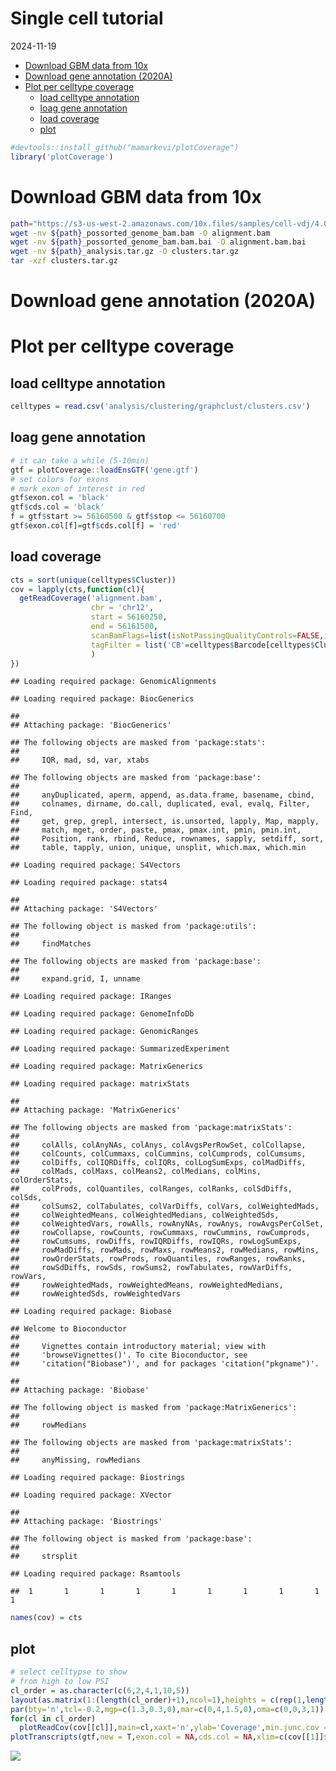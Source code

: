 Single cell tutorial
================
2024-11-19

- [Download GBM data from 10x](#download-gbm-data-from-10x)
- [Download gene annotation (2020A)](#download-gene-annotation-2020a)
- [Plot per celltype coverage](#plot-per-celltype-coverage)
  - [load celltype annotation](#load-celltype-annotation)
  - [loag gene annotation](#loag-gene-annotation)
  - [load coverage](#load-coverage)
  - [plot](#plot)

``` r
#devtools::install_github("mamarkevi/plotCoverage")
library('plotCoverage')
```

# Download GBM data from 10x

``` bash
path="https://s3-us-west-2.amazonaws.com/10x.files/samples/cell-vdj/4.0.0/Parent_SC5v1_Human_Glioblastoma/Parent_SC5v1_Human_Glioblastoma"
wget -nv ${path}_possorted_genome_bam.bam -O alignment.bam
wget -nv ${path}_possorted_genome_bam.bam.bai -O alignment.bam.bai
wget -nv ${path}_analysis.tar.gz -O clusters.tar.gz
tar -xzf clusters.tar.gz
```

# Download gene annotation (2020A)

# Plot per celltype coverage

## load celltype annotation

``` r
celltypes = read.csv('analysis/clustering/graphclust/clusters.csv')
```

## loag gene annotation

``` r
# it can take a while (5-10min)
gtf = plotCoverage::loadEnsGTF('gene.gtf')
# set colors for exons
# mark exon of interest in red
gtf$exon.col = 'black'
gtf$cds.col = 'black'
f = gtf$start >= 56160500 & gtf$stop <= 56160700
gtf$exon.col[f]=gtf$cds.col[f] = 'red'
```

## load coverage

``` r
cts = sort(unique(celltypes$Cluster))
cov = lapply(cts,function(cl){
  getReadCoverage('alignment.bam',
                  chr = 'chr12',
                  start = 56160250,
                  end = 56161500,
                  scanBamFlags=list(isNotPassingQualityControls=FALSE,isDuplicate=FALSE,isSupplementaryAlignment=FALSE,isSecondaryAlignment=FALSE),
                  tagFilter = list('CB'=celltypes$Barcode[celltypes$Cluster==cl]) # cellect barcodes for given selltype
                  )
})
```

    ## Loading required package: GenomicAlignments

    ## Loading required package: BiocGenerics

    ## 
    ## Attaching package: 'BiocGenerics'

    ## The following objects are masked from 'package:stats':
    ## 
    ##     IQR, mad, sd, var, xtabs

    ## The following objects are masked from 'package:base':
    ## 
    ##     anyDuplicated, aperm, append, as.data.frame, basename, cbind,
    ##     colnames, dirname, do.call, duplicated, eval, evalq, Filter, Find,
    ##     get, grep, grepl, intersect, is.unsorted, lapply, Map, mapply,
    ##     match, mget, order, paste, pmax, pmax.int, pmin, pmin.int,
    ##     Position, rank, rbind, Reduce, rownames, sapply, setdiff, sort,
    ##     table, tapply, union, unique, unsplit, which.max, which.min

    ## Loading required package: S4Vectors

    ## Loading required package: stats4

    ## 
    ## Attaching package: 'S4Vectors'

    ## The following object is masked from 'package:utils':
    ## 
    ##     findMatches

    ## The following objects are masked from 'package:base':
    ## 
    ##     expand.grid, I, unname

    ## Loading required package: IRanges

    ## Loading required package: GenomeInfoDb

    ## Loading required package: GenomicRanges

    ## Loading required package: SummarizedExperiment

    ## Loading required package: MatrixGenerics

    ## Loading required package: matrixStats

    ## 
    ## Attaching package: 'MatrixGenerics'

    ## The following objects are masked from 'package:matrixStats':
    ## 
    ##     colAlls, colAnyNAs, colAnys, colAvgsPerRowSet, colCollapse,
    ##     colCounts, colCummaxs, colCummins, colCumprods, colCumsums,
    ##     colDiffs, colIQRDiffs, colIQRs, colLogSumExps, colMadDiffs,
    ##     colMads, colMaxs, colMeans2, colMedians, colMins, colOrderStats,
    ##     colProds, colQuantiles, colRanges, colRanks, colSdDiffs, colSds,
    ##     colSums2, colTabulates, colVarDiffs, colVars, colWeightedMads,
    ##     colWeightedMeans, colWeightedMedians, colWeightedSds,
    ##     colWeightedVars, rowAlls, rowAnyNAs, rowAnys, rowAvgsPerColSet,
    ##     rowCollapse, rowCounts, rowCummaxs, rowCummins, rowCumprods,
    ##     rowCumsums, rowDiffs, rowIQRDiffs, rowIQRs, rowLogSumExps,
    ##     rowMadDiffs, rowMads, rowMaxs, rowMeans2, rowMedians, rowMins,
    ##     rowOrderStats, rowProds, rowQuantiles, rowRanges, rowRanks,
    ##     rowSdDiffs, rowSds, rowSums2, rowTabulates, rowVarDiffs, rowVars,
    ##     rowWeightedMads, rowWeightedMeans, rowWeightedMedians,
    ##     rowWeightedSds, rowWeightedVars

    ## Loading required package: Biobase

    ## Welcome to Bioconductor
    ## 
    ##     Vignettes contain introductory material; view with
    ##     'browseVignettes()'. To cite Bioconductor, see
    ##     'citation("Biobase")', and for packages 'citation("pkgname")'.

    ## 
    ## Attaching package: 'Biobase'

    ## The following object is masked from 'package:MatrixGenerics':
    ## 
    ##     rowMedians

    ## The following objects are masked from 'package:matrixStats':
    ## 
    ##     anyMissing, rowMedians

    ## Loading required package: Biostrings

    ## Loading required package: XVector

    ## 
    ## Attaching package: 'Biostrings'

    ## The following object is masked from 'package:base':
    ## 
    ##     strsplit

    ## Loading required package: Rsamtools

    ##  1       1       1       1       1       1       1       1       1       1

``` r
names(cov) = cts
```

## plot

``` r
# select celltypse to show
# from high to low PSI 
cl_order = as.character(c(6,2,4,1,10,5))
layout(as.matrix(1:(length(cl_order)+1),ncol=1),heights = c(rep(1,length(cl_order)),2))
par(bty='n',tcl=-0.2,mgp=c(1.3,0.3,0),mar=c(0,4,1.5,0),oma=c(0,0,3,1))
for(cl in cl_order)
  plotReadCov(cov[[cl]],main=cl,xaxt='n',ylab='Coverage',min.junc.cov = 2,min.junc.cov.f = 0.02)
plotTranscripts(gtf,new = T,exon.col = NA,cds.col = NA,xlim=c(cov[[1]]$start,cov[[1]]$end))
```

![](scPlotCoverage_files/figure-gfm/unnamed-chunk-7-1.png)<!-- -->
